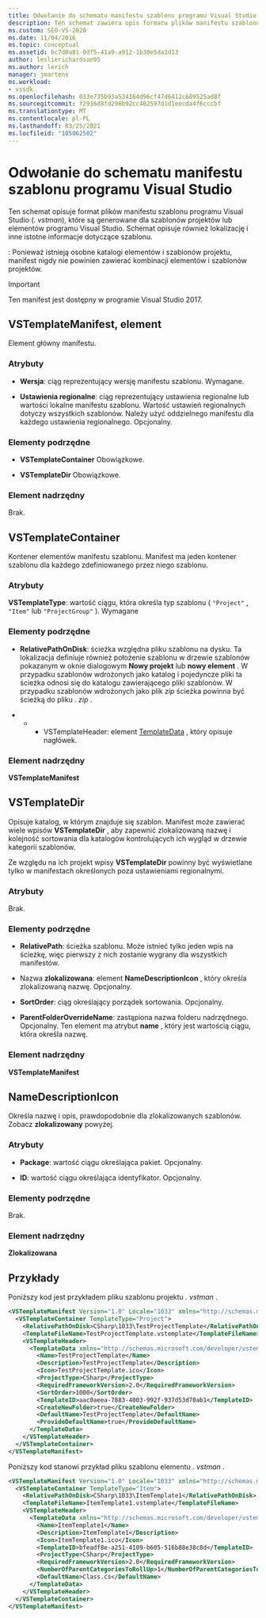 ```yaml
---
title: Odwołanie do schematu manifestu szablonu programu Visual Studio | Microsoft Docs
description: Ten schemat zawiera opis formatu plików manifestu szablonu programu Visual Studio, które są generowane dla szablonów projektów lub elementów programu Visual Studio.
ms.custom: SEO-VS-2020
ms.date: 11/04/2016
ms.topic: conceptual
ms.assetid: bc7d0a81-0df5-41a9-a912-1b30e5da1d13
author: leslierichardson95
ms.author: lerich
manager: jmartens
ms.workload:
- vssdk
ms.openlocfilehash: 033e735b93a534164d96cf47d6412c609525ad8f
ms.sourcegitcommit: f2916d8fd296b92cc402597d1d1eecda4f6cccbf
ms.translationtype: MT
ms.contentlocale: pl-PL
ms.lasthandoff: 03/25/2021
ms.locfileid: "105062502"
---
```

# <a name="visual-studio-template-manifest-schema-reference"></a>Odwołanie do schematu manifestu szablonu programu Visual Studio
Ten schemat opisuje format plików manifestu szablonu programu Visual Studio (*. vstman*), które są generowane dla szablonów projektów lub elementów programu Visual Studio. Schemat opisuje również lokalizację i inne istotne informacje dotyczące szablonu.

 : Ponieważ istnieją osobne katalogi elementów i szablonów projektu, manifest nigdy nie powinien zawierać kombinacji elementów i szablonów projektów.

> [!IMPORTANT]
> Ten manifest jest dostępny w programie Visual Studio 2017.

## <a name="vstemplatemanifest-element"></a>VSTemplateManifest, element
 Element główny manifestu.

### <a name="attributes"></a>Atrybuty

- **Wersja**: ciąg reprezentujący wersję manifestu szablonu. Wymagane.

- **Ustawienia regionalne**: ciąg reprezentujący ustawienia regionalne lub wartości lokalne manifestu szablonu. Wartość ustawień regionalnych dotyczy wszystkich szablonów. Należy użyć oddzielnego manifestu dla każdego ustawienia regionalnego. Opcjonalny.

### <a name="child-elements"></a>Elementy podrzędne

- **VSTemplateContainer** Obowiązkowe.

- **VSTemplateDir** Obowiązkowe.

### <a name="parent-element"></a>Element nadrzędny
 Brak.

## <a name="vstemplatecontainer"></a>VSTemplateContainer
 Kontener elementów manifestu szablonu. Manifest ma jeden kontener szablonu dla każdego zdefiniowanego przez niego szablonu.

### <a name="attributes"></a>Atrybuty
 **VSTemplateType**: wartość ciągu, która określa typ szablonu ( `"Project"` , `"Item"` lub `"ProjectGroup"` ). Wymagane

### <a name="child-elements"></a>Elementy podrzędne

- **RelativePathOnDisk**: ścieżka względna pliku szablonu na dysku. Ta lokalizacja definiuje również położenie szablonu w drzewie szablonów pokazanym w oknie dialogowym **Nowy projekt** lub **nowy element** . W przypadku szablonów wdrożonych jako katalog i pojedyncze pliki ta ścieżka odnosi się do katalogu zawierającego pliki szablonów. W przypadku szablonów wdrożonych jako plik *zip* ścieżka powinna być ścieżką do pliku *. zip* .

- * * VSTemplateHeader: element [TemplateData](../extensibility/templatedata-element-visual-studio-templates.md) , który opisuje nagłówek.

### <a name="parent-element"></a>Element nadrzędny
 **VSTemplateManifest**

## <a name="vstemplatedir"></a>VSTemplateDir
 Opisuje katalog, w którym znajduje się szablon. Manifest może zawierać wiele wpisów **VSTemplateDir** , aby zapewnić zlokalizowaną nazwę i kolejność sortowania dla katalogów kontrolujących ich wygląd w drzewie kategorii szablonów.

 Ze względu na ich projekt wpisy **VSTemplateDir** powinny być wyświetlane tylko w manifestach określonych poza ustawieniami regionalnymi.

### <a name="attributes"></a>Atrybuty
 Brak.

### <a name="child-elements"></a>Elementy podrzędne

- **RelativePath**: ścieżka szablonu. Może istnieć tylko jeden wpis na ścieżkę, więc pierwszy z nich zostanie wygrany dla wszystkich manifestów.

- Nazwa **zlokalizowana**: element **NameDescriptionIcon** , który określa zlokalizowaną nazwę. Opcjonalny.

- **SortOrder**: ciąg określający porządek sortowania. Opcjonalny.

- **ParentFolderOverrideName**: zastąpiona nazwa folderu nadrzędnego. Opcjonalny. Ten element ma atrybut **name** , który jest wartością ciągu, która określa nazwę.

### <a name="parent-element"></a>Element nadrzędny
 **VSTemplateManifest**

## <a name="namedescriptionicon"></a>NameDescriptionIcon
 Określa nazwę i opis, prawdopodobnie dla zlokalizowanych szablonów. Zobacz **zlokalizowany** powyżej.

### <a name="attributes"></a>Atrybuty

- **Package**: wartość ciągu określająca pakiet. Opcjonalny.

- **ID**: wartość ciągu określająca identyfikator. Opcjonalny.

### <a name="child-elements"></a>Elementy podrzędne
 Brak.

### <a name="parent-element"></a>Element nadrzędny
 **Zlokalizowana**

## <a name="examples"></a>Przykłady
 Poniższy kod jest przykładem pliku szablonu projektu *. vstman* .

```xml
<VSTemplateManifest Version="1.0" Locale="1033" xmlns="http://schemas.microsoft.com/developer/vstemplatemanifest/2015">
  <VSTemplateContainer TemplateType="Project">
    <RelativePathOnDisk>CSharp\1033\TestProjectTemplate</RelativePathOnDisk>
    <TemplateFileName>TestProjectTemplate.vstemplate</TemplateFileName>
    <VSTemplateHeader>
      <TemplateData xmlns="http://schemas.microsoft.com/developer/vstemplate/2005">
        <Name>TestProjectTemplate</Name>
        <Description>TestProjectTemplate</Description>
        <Icon>TestProjectTemplate.ico</Icon>
        <ProjectType>CSharp</ProjectType>
        <RequiredFrameworkVersion>2.0</RequiredFrameworkVersion>
        <SortOrder>1000</SortOrder>
        <TemplateID>aac0aeea-7883-4003-992f-937d53d70ab1</TemplateID>
        <CreateNewFolder>true</CreateNewFolder>
        <DefaultName>TestProjectTemplate</DefaultName>
        <ProvideDefaultName>true</ProvideDefaultName>
      </TemplateData>
    </VSTemplateHeader>
  </VSTemplateContainer>
</VSTemplateManifest>

```

 Poniższy kod stanowi przykład pliku szablonu elementu *. vstman* .

```xml
<VSTemplateManifest Version="1.0" Locale="1033" xmlns="http://schemas.microsoft.com/developer/vstemplatemanifest/2015">
  <VSTemplateContainer TemplateType="Item">
    <RelativePathOnDisk>CSharp\1033\ItemTemplate1</RelativePathOnDisk>
    <TemplateFileName>ItemTemplate1.vstemplate</TemplateFileName>
    <VSTemplateHeader>
      <TemplateData xmlns="http://schemas.microsoft.com/developer/vstemplate/2005">
        <Name>ItemTemplate1</Name>
        <Description>ItemTemplate1</Description>
        <Icon>ItemTemplate1.ico</Icon>
        <TemplateID>bfeadf8e-a251-4109-b605-516b88e38c8d</TemplateID>
        <ProjectType>CSharp</ProjectType>
        <RequiredFrameworkVersion>2.0</RequiredFrameworkVersion>
        <NumberOfParentCategoriesToRollUp>1</NumberOfParentCategoriesToRollUp>
        <DefaultName>Class.cs</DefaultName>
      </TemplateData>
    </VSTemplateHeader>
  </VSTemplateContainer>
</VSTemplateManifest>

```
